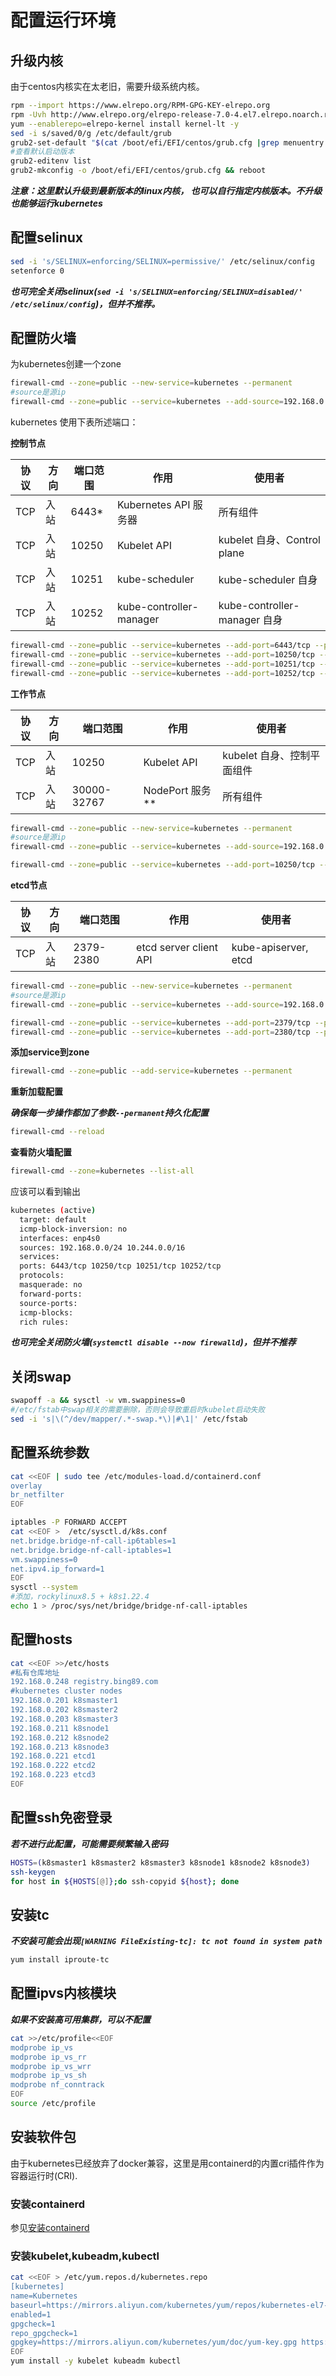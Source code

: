 # 配置运行环境

## 升级内核

由于centos内核实在太老旧，需要升级系统内核。

```bash
rpm --import https://www.elrepo.org/RPM-GPG-KEY-elrepo.org
rpm -Uvh http://www.elrepo.org/elrepo-release-7.0-4.el7.elrepo.noarch.rpm
yum --enablerepo=elrepo-kernel install kernel-lt -y
sed -i s/saved/0/g /etc/default/grub
grub2-set-default "$(cat /boot/efi/EFI/centos/grub.cfg |grep menuentry|grep 'menuentry '|head -n 1|awk -F "'" '{print $2}')"
#查看默认启动版本
grub2-editenv list
grub2-mkconfig -o /boot/efi/EFI/centos/grub.cfg && reboot

```

***注意：这里默认升级到最新版本的linux内核， 也可以自行指定内核版本。不升级也能够运行kubernetes***

## 配置selinux

```bash
sed -i 's/SELINUX=enforcing/SELINUX=permissive/' /etc/selinux/config
setenforce 0
```

***也可完全关闭selinux(`sed -i 's/SELINUX=enforcing/SELINUX=disabled/' /etc/selinux/config`)，但并不推荐。***

## 配置防火墙

为kubernetes创建一个zone

```bash
firewall-cmd --zone=public --new-service=kubernetes --permanent
#source是源ip
firewall-cmd --zone=public --service=kubernetes --add-source=192.168.0.0/24
```

kubernetes 使用下表所述端口：

**控制节点**

协议|方向|端口范围|作用|使用者
--|--|--|--|--
TCP|入站|6443*|Kubernetes API 服务器|所有组件
TCP|入站|10250|Kubelet API|kubelet 自身、Control plane
TCP|入站|10251|kube-scheduler|kube-scheduler 自身
TCP|入站|10252|kube-controller-manager|kube-controller-manager 自身

```bash
firewall-cmd --zone=public --service=kubernetes --add-port=6443/tcp --permanent
firewall-cmd --zone=public --service=kubernetes --add-port=10250/tcp --permanent
firewall-cmd --zone=public --service=kubernetes --add-port=10251/tcp --permanent
firewall-cmd --zone=public --service=kubernetes --add-port=10252/tcp --permanent
```

**工作节点**

协议|方向|端口范围|作用|使用者
--|--|--|--|--
TCP|入站|10250|Kubelet API|kubelet 自身、控制平面组件
TCP|入站|30000-32767|NodePort 服务**|所有组件

```bash
firewall-cmd --zone=public --new-service=kubernetes --permanent
#source是源ip
firewall-cmd --zone=public --service=kubernetes --add-source=192.168.0.0/24

firewall-cmd --zone=public --service=kubernetes --add-port=10250/tcp --permanent
```

**etcd节点**

协议|方向|端口范围|作用|使用者
--|--|--|--|--
TCP|入站|2379-2380|etcd server client API|kube-apiserver, etcd

```bash
firewall-cmd --zone=public --new-service=kubernetes --permanent
#source是源ip
firewall-cmd --zone=public --service=kubernetes --add-source=192.168.0.0/24

firewall-cmd --zone=public --service=kubernetes --add-port=2379/tcp --permanent
firewall-cmd --zone=public --service=kubernetes --add-port=2380/tcp --permanent
```

**添加service到zone**

```bash
firewall-cmd --zone=public --add-service=kubernetes --permanent
```

**重新加载配置**

***确保每一步操作都加了参数`--permanent`持久化配置***

```bash
firewall-cmd --reload
```

**查看防火墙配置**

```bash
firewall-cmd --zone=kubernetes --list-all
```

应该可以看到输出

```bash
kubernetes (active)
  target: default
  icmp-block-inversion: no
  interfaces: enp4s0
  sources: 192.168.0.0/24 10.244.0.0/16
  services:
  ports: 6443/tcp 10250/tcp 10251/tcp 10252/tcp
  protocols:
  masquerade: no
  forward-ports:
  source-ports:
  icmp-blocks:
  rich rules:
```

***也可完全关闭防火墙(`systemctl disable --now firewalld`)，但并不推荐***

## 关闭swap

```bash
swapoff -a && sysctl -w vm.swappiness=0
#/etc/fstab中swap相关的需要删除，否则会导致重启时kubelet启动失败
sed -i 's|\(^/dev/mapper/.*-swap.*\)|#\1|' /etc/fstab
```

## 配置系统参数

```bash
cat <<EOF | sudo tee /etc/modules-load.d/containerd.conf
overlay
br_netfilter
EOF

iptables -P FORWARD ACCEPT
cat <<EOF >  /etc/sysctl.d/k8s.conf
net.bridge.bridge-nf-call-ip6tables=1
net.bridge.bridge-nf-call-iptables=1
vm.swappiness=0
net.ipv4.ip_forward=1
EOF
sysctl --system
#添加，rockylinux8.5 + k8s1.22.4
echo 1 > /proc/sys/net/bridge/bridge-nf-call-iptables
```

## 配置hosts

```bash
cat <<EOF >>/etc/hosts
#私有仓库地址
192.168.0.248 registry.bing89.com
#kubernetes cluster nodes
192.168.0.201 k8smaster1
192.168.0.202 k8smaster2
192.168.0.203 k8smaster3
192.168.0.211 k8snode1
192.168.0.212 k8snode2
192.168.0.213 k8snode3
192.168.0.221 etcd1
192.168.0.222 etcd2
192.168.0.223 etcd3
EOF
```

## 配置ssh免密登录

***若不进行此配置，可能需要频繁输入密码***

```bash
HOSTS=(k8smaster1 k8smaster2 k8smaster3 k8snode1 k8snode2 k8snode3)
ssh-keygen
for host in ${HOSTS[@]};do ssh-copyid ${host}; done
```

## 安装tc

***不安装可能会出现`[WARNING FileExisting-tc]: tc not found in system path`***

```bash
yum install iproute-tc
```

## 配置ipvs内核模块

***如果不安装高可用集群，可以不配置***

```bash
cat >>/etc/profile<<EOF
modprobe ip_vs
modprobe ip_vs_rr
modprobe ip_vs_wrr
modprobe ip_vs_sh
modprobe nf_conntrack
EOF
source /etc/profile
```

## 安装软件包

由于kubernetes已经放弃了docker兼容，这里是用containerd的内置cri插件作为容器运行时(CRI).

### 安装containerd

参见[安装containerd](containerd.md)

### 安装kubelet,kubeadm,kubectl

```bash
cat <<EOF > /etc/yum.repos.d/kubernetes.repo
[kubernetes]
name=Kubernetes
baseurl=https://mirrors.aliyun.com/kubernetes/yum/repos/kubernetes-el7-x86_64
enabled=1
gpgcheck=1
repo_gpgcheck=1
gpgkey=https://mirrors.aliyun.com/kubernetes/yum/doc/yum-key.gpg https://mirrors.aliyun.com/kubernetes/yum/doc/rpm-package-key.gpg
EOF
yum install -y kubelet kubeadm kubectl
```
